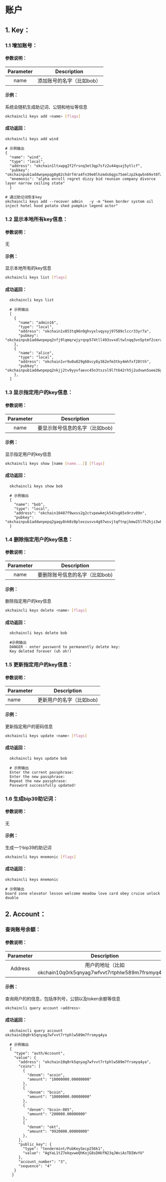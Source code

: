 # 账户

## 1. Key：

### 1.1 增加账号：
#### 参数说明：

  | Parameter |        Description         |
  | :-------: | :------------------------: |
  |   name    | 添加账号的名字（比如bob） |

#### 示例：
系统会随机生成助记词、公钥和地址等信息
```bash
okchaincli keys add <name> [flags]
```
#### 成功返回：
```
okchaincli keys add wind
  
# 示例输出
{
  "name": "wind",
  "type": "local",
  "address": "okchain1ltxwpg2f2frsnq3et3qp7sfz2u44qsaj5ytlcf",
  "pubkey": "okchainpub1addwnpepqg8g82chdrf4ra4fn39e0lhzmds6qgs75emlzp2kqw5n69xt0fz3cewvx06",
  "mnemonic": "alpha enroll regret dizzy bid reunion company divorce layer narrow ceiling state"
  }
  
# 通过助记词恢复key
okchaincli keys add --recover admin   -y -m "keen border system oil inject hotel hood potato shed pumpkin legend actor"
```

### 1.2 显示本地所有key信息：
#### 参数说明：

  无

#### 示例：
显示本地所有的key信息
```bash
okchaincli keys list [flags]
```
#### 成功返回：
```
  okchaincli keys list
  
  # 示例输出
  [
    {
      "name": "admin16",
      "type": "local",
      "address": "okchain1v853tq96n9ghvyxlvqyxyj97589clccr33yr7a",
      "pubkey": "okchainpub1addwnpepq2nfj9lqmqrwjyrqnp574tll493svxdltwlnqq3vn5ptmf2ceraesgyfegg"
    },
    {
      "name": "alice",
      "type": "local",
      "address": "okchain1vr9u0u829g68vcy6y362efm3tky4mhfxf28tth",
      "pubkey": "okchainpub1addwnpepq2nkjj2tv9yyvfaevc45n3tszsl9l7t642rh5j2udvwn5uee26gqv7vwhun"
    },
  ]
```

### 1.3 显示指定用户的key信息：
#### 参数说明：

  | Parameter |           Description           |
  | :-------: | :-----------------------------: |
  |   name    | 要显示账号信息的名字（比如bob) |

#### 示例：
显示指定用户的key信息
```bash
okchaincli keys show [name [name...]] [flags]
```
#### 成功返回：
```
  okchaincli keys show bob
  
  # 示例输出
  {
    "name": "bob",
    "type": "local",
    "address": "okchain10487f9wxss2g2ctvpewkmjk543vg65x9rzv09n",
    "pubkey": 	  "okchainpub1addwnpepq2gaqy8nk0z0plexzusvs4g97wsvjtqftnpjkmw25lfh2hjz3wk0svf030h"
  }
```

### 1.4 删除指定用户的key信息：
#### 参数说明：

  | Parameter |           Description           |
  | :-------: | :-----------------------------: |
  |   name    | 要删除账号信息的名字（比如bob) |

#### 示例：
删除指定用户的key信息
```bash
okchaincli keys delete <name> [flags]
```
#### 成功返回：
```
  okchaincli keys delete bob
  
  #示例输出
  DANGER - enter password to permanently delete key:
  Key deleted forever (uh oh!)
```

### 1.5 更新指定用户的key信息：
#### 参数说明：

  | Parameter | Description               |
  | --------- | ------------------------- |
  | name      | 更新用户的名字（比如bob) |

#### 示例：
更新指定用户的密码信息
```bash
okchaincli keys update <name> [flags]
```
#### 成功返回：
```
  okchaincli keys update bob
  
  # 示例输出
  Enter the current passphrase:
  Enter the new passphrase:
  Repeat the new passphrase:
  Password successfully updated!
```
### 1.6 生成bip39助记词：
#### 参数说明：

  无

#### 示例：
生成一个bip39的助记词
```bash
okchaincli keys mnemonic [flags]
```
#### 成功返回：
```
okchaincli keys mnemonic

# 示例输出
board zone elevator lesson welcome meadow love card obey cruise unlock double
```

## 2. Account：

### 查询账号余额：
#### 参数说明：

  | Parameter |                         Description                          |
  | :-------: | :----------------------------------------------------------: |
  |  Address  | 用户的地址（比如okchain10q0rk5qnyag7wfvvt7rtphlw589m7frsmyq4ya） |

#### 示例：
查询用户的的信息，包括序列号，公钥以及token余额等信息
```bash
okchaincli query account <address>
```
#### 成功返回：
```
  okchaincli query account okchain10q0rk5qnyag7wfvvt7rtphlw589m7frsmyq4ya
  
  # 示例输出
  {
    "type": "auth/Account",
    "value": {
      "address": "okchain10q0rk5qnyag7wfvvt7rtphlw589m7frsmyq4ya",
      "coins": [
        {
          "denom": "acoin",
          "amount": "10000000.00000000"
        },
        {
          "denom": "bcoin",
          "amount": "10000000.00000000"
        },
        {
          "denom": "bcoin-805",
          "amount": "200000.00000000"
        },
        {
          "denom": "okt",
          "amount": "9920000.00000000"
        },
      ],
      "public_key": {
        "type": "tendermint/PubKeySecp256k1",
        "value": "AgYaL1tZ7ekqvweQhKojG8sDHUfN23qJWviAsTDIWvYU"
      },
      "account_number": "3",
      "sequence": "4"
    }
   }  
```

